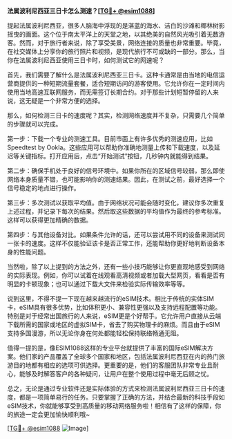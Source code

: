 **法属波利尼西亚三日卡怎么测速？[[TG💪+ @esim1088](https://t.me/s/esim1088)]**

提起法属波利尼西亚，很多人脑海中浮现的是湛蓝的海水、洁白的沙滩和椰林树影摇曳的画面。这个位于南太平洋上的天堂之地，以其绝美的自然风光吸引着无数游客。然而，对于旅行者来说，除了享受美景，网络连接的质量也非常重要。毕竟，在社交媒体上分享你的旅行照片和视频，是现代旅行不可或缺的一部分。那么，当你在法属波利尼西亚使用三日卡时，如何测试它的网速呢？

首先，我们需要了解什么是法属波利尼西亚三日卡。这种卡通常是由当地的电信运营商提供的一种短期流量套餐，适合短期访问的游客使用。它允许你在一定时间内使用当地高速互联网服务，而无需签订长期合约。对于那些计划短暂停留的人来说，这无疑是一个非常方便的选择。

那么，如何检测三日卡的速度呢？其实，检测网络速度并不复杂，只需要几个简单的步骤就可以完成。

第一步：下载一个专业的测速工具。目前市面上有许多优秀的测速应用，比如Speedtest by Ookla。这些应用可以帮助你准确地测量上传和下载速度，以及延迟等关键指标。打开应用后，点击“开始测试”按钮，几秒钟内就能得到结果。

第二步：确保手机处于良好的信号环境中。如果你所在的区域信号较弱，那么即使网络本身质量不错，也可能影响你的测速结果。因此，在测试之前，最好选择一个信号稳定的地点进行操作。

第三步：多次测试以获取平均值。由于网络状况可能会随时变化，建议你多次重复上述过程，并记录下每次的结果。然后取这些数据的平均值作为最终的参考标准。这样可以获得更加精确的数据。

第四步：与其他设备对比。如果条件允许的话，还可以尝试用不同的设备来测试同一张卡的速度。这样不仅能验证该卡是否正常工作，还能帮助你更好地判断设备本身的性能问题。

当然啦，除了以上提到的方法之外，还有一些小技巧能够让你更直观地感受到网络的实际表现。例如，你可以试着在线观看高清视频或者加载大型网页，看看是否有明显的卡顿现象；也可以通过下载大文件来检验实际传输效率等等。

说到这里，不得不提一下现在越来越流行的eSIM技术。相比于传统的实体SIM卡，eSIM具有很多优势，比如体积更小、兼容性更强以及支持远程配置等功能。特别是对于经常出国旅行的人来说，eSIM更是个好帮手。它允许用户直接从云端下载所需的国家或地区的虚拟SIM卡，省去了购买物理卡的麻烦。而且由于eSIM支持多国漫游，所以无论你身在何处都能轻松保持联络畅通无阻。

值得一提的是，像ESIM1088这样的专业平台就提供了丰富的国际eSIM解决方案。他们家的产品覆盖了全球多个国家和地区，包括法属波利尼西亚在内的热门旅游目的地都有相应的选项可供选择。更重要的是，他们的客服团队非常专业且耐心，能够及时解答客户的各种疑问，让用户在整个使用过程中毫无后顾之忧。

总之，无论是通过专业软件还是实际体验的方式来检测法属波利尼西亚三日卡的速度，都是一项简单易行的任务。只要掌握了正确的方法，并结合最新的科技手段如eSIM技术，你就能够享受到高质量的移动网络服务啦！相信有了这样的保障，你的旅途一定会更加愉快顺利哦~

[[TG💪+ @esim1088](https://t.me/s/esim1088) ![Image](https://i.postimg.cc/4NQfJmqS/Snipaste-2025-05-13-00-14-12.png)]